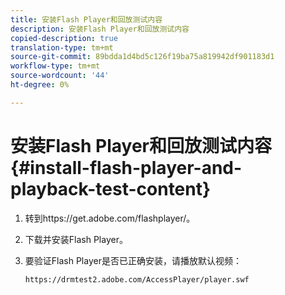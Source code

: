 ```yaml
---
title: 安装Flash Player和回放测试内容
description: 安装Flash Player和回放测试内容
copied-description: true
translation-type: tm+mt
source-git-commit: 89bdda1d4bd5c126f19ba75a819942df901183d1
workflow-type: tm+mt
source-wordcount: '44'
ht-degree: 0%

---
```



# 安装Flash Player和回放测试内容{#install-flash-player-and-playback-test-content}

1. 转到ht<span></span>tps://get.adobe.com/flashplayer/。
1. 下载并安装Flash Player。
1. 要验证Flash Player是否已正确安装，请播放默认视频：

   `https://drmtest2.adobe.com/AccessPlayer/player.swf`
